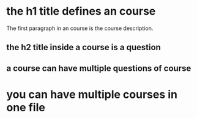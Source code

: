 # the h1 title defines an course

The first paragraph in an course is the course description.

## the h2 title inside a course is a question

## a course can have multiple questions of course

# you can have multiple courses in one file
